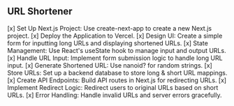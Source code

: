 ## URL Shortener

[x] Set Up Next.js Project: Use create-next-app to create a new Next.js project.
[x] Deploy the Application to Vercel.
[x] Design UI: Create a simple form for inputting long URLs and displaying shortened URLs.
[x] State Management: Use React's useState hook to manage input and output URLs.
[x] Handle URL Input: Implement form submission logic to handle long URL input.
[x] Generate Shortened URL: Use nanoid? for random strings.
[x] Store URLs: Set up a backend database to store long & short URL mappings.
[x] Create API Endpoints: Build API routes in Next.js for redirecting URLs.
[x] Implement Redirect Logic: Redirect users to original URLs based on short URLs.
[x] Error Handling: Handle invalid URLs and server errors gracefully.
